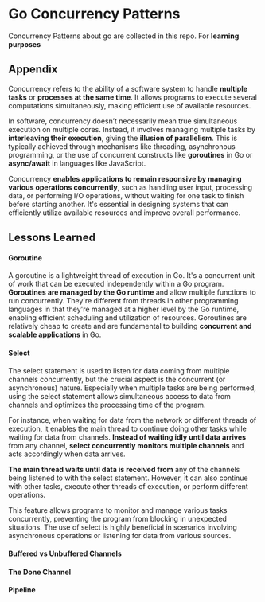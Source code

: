 
# Go Concurrency Patterns 

Concurrency Patterns about go are collected in this repo. For **learning purposes**


## Appendix

Concurrency refers to the ability of a software system to handle **multiple tasks** or **processes at the same time**. It allows programs to execute several computations simultaneously, making efficient use of available resources.

In software, concurrency doesn’t necessarily mean true simultaneous execution on multiple cores. Instead, it involves managing multiple tasks by **interleaving their execution**, giving the **illusion of parallelism**. This is typically achieved through mechanisms like threading, asynchronous programming, or the use of concurrent constructs like **goroutines** in Go or **async/await** in languages like JavaScript.

Concurrency **enables applications to remain responsive by managing various operations concurrently**, such as handling user input, processing data, or performing I/O operations, without waiting for one task to finish before starting another. It's essential in designing systems that can efficiently utilize available resources and improve overall performance.


## Lessons Learned

#### Goroutine 
A goroutine is a lightweight thread of execution in Go. It's a concurrent unit of work that can be executed independently within a Go program. **Goroutines are managed by the Go runtime** and allow multiple functions to run concurrently. They're different from threads in other programming languages in that they're managed at a higher level by the Go runtime, enabling efficient scheduling and utilization of resources. Goroutines are relatively cheap to create and are fundamental to building **concurrent and scalable applications** in Go.


#### Select
The select statement is used to listen for data coming from multiple channels concurrently, but the crucial aspect is the concurrent (or asynchronous) nature. Especially when multiple tasks are being performed, using the select statement allows simultaneous access to data from channels and optimizes the processing time of the program.

For instance, when waiting for data from the network or different threads of execution, it enables the main thread to continue doing other tasks while waiting for data from channels. **Instead of waiting idly until data arrives** from any channel, **select concurrently monitors multiple channels** and acts accordingly when data arrives.

**The main thread waits until data is received from** any of the channels being listened to with the select statement. However, it can also continue with other tasks, execute other threads of execution, or perform different operations.

This feature allows programs to monitor and manage various tasks concurrently, preventing the program from blocking in unexpected situations. The use of select is highly beneficial in scenarios involving asynchronous operations or listening for data from various sources.

#### Buffered vs Unbuffered Channels
#### The Done Channel
#### Pipeline




